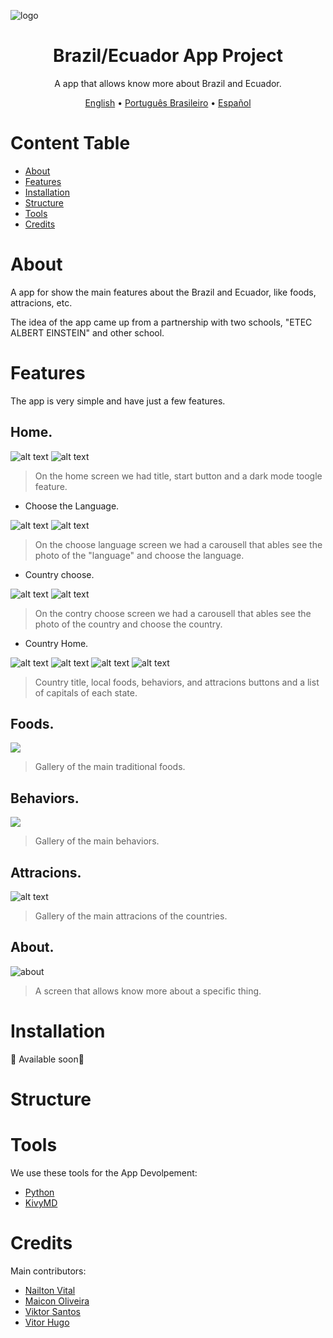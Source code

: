 ![logo](https://github.com/nailtonvital/projeto-app-etec/blob/b/screenshots/Logo%20projeto.png)
<h1 align="center">Brazil/Ecuador App Project</h1>
<p align="center">A app that allows know more about Brazil and Ecuador.</p>


<p align="center">
 <a href="https://github.com/nailtonvital/projeto-app-etec/blob/b/README.md">English</a> •
 <a href="https://github.com/nailtonvital/projeto-app-etec/blob/b/readme-pt.md">Português Brasileiro</a> • 
 <a href="https://github.com/nailtonvital/projeto-app-etec/blob/b/readme-es.md">Español</a> 
</p>

Content Table
=================
<!--ts-->
   * [About](#about)
   * [Features](#features)
   * [Installation](#installation)
   * [Structure](#structure)
   * [Tools](#tools)
   * [Credits](#credits)
<!--te-->

# About

A app for show the main features about the Brazil and Ecuador, like foods, attracions, etc.

The idea of the app came up from a partnership with two schools, "ETEC ALBERT EINSTEIN" and other school.

# Features

The app is very simple and have just a few features.

## Home.

![alt text](https://github.com/nailtonvital/projeto-app-etec/blob/b/screenshots/home-dark.png)
![alt text](https://github.com/nailtonvital/projeto-app-etec/blob/b/screenshots/home-light.png)

> On the home screen we had title, start button and a dark mode toogle feature.

- Choose the Language.

![alt text](https://github.com/nailtonvital/projeto-app-etec/blob/b/screenshots/idioma.png)
![alt text](https://github.com/nailtonvital/projeto-app-etec/blob/b/screenshots/idioma-es.png)

> On the choose language screen we had a carousell that ables see the photo of the "language" and choose the language.

- Country choose.

![alt text](https://github.com/nailtonvital/projeto-app-etec/blob/b/screenshots/pais.png)
![alt text](https://github.com/nailtonvital/projeto-app-etec/blob/b/screenshots/pais-es.png)

> On the contry choose screen we had a carousell that ables see the photo of the country and choose the country.

- Country Home.

![alt text](https://github.com/nailtonvital/projeto-app-etec/blob/b/screenshots/brazil.png)
![alt text](https://github.com/nailtonvital/projeto-app-etec/blob/b/screenshots/brazil-dark.png)
![alt text](https://github.com/nailtonvital/projeto-app-etec/blob/b/screenshots/ecuador-light-es.png)
![alt text](https://github.com/nailtonvital/projeto-app-etec/blob/b/screenshots/ecuador-dark.png)

> Country title, local foods, behaviors, and attracions buttons and a list of capitals of each state.

## Foods.

![](https://github.com/nailtonvital/projeto-app-etec/blob/b/screenshots/pt-br-food-gallery.png)

> Gallery of the main traditional foods.
 
## Behaviors.

![](https://github.com/nailtonvital/projeto-app-etec/blob/b/mockup/behaviors.jpg)

> Gallery of the main behaviors.
> 
## Attracions.

![alt text](https://github.com/nailtonvital/projeto-app-etec/blob/b/screenshots/pt-br-tourism-gallery.png)

> Gallery of the main attracions of the countries.

## About.

![about](https://github.com/nailtonvital/projeto-app-etec/blob/b/mockup/about.jpg)

> A screen that allows know more about a specific thing.

# Installation
🚧 Available soon🚧

# Structure


# Tools

We use these tools for the App Devolpement:

- [Python](https://www.python.org/)
- [KivyMD](https://github.com/kivymd/KivyMD)

# Credits

Main contributors:

- [Nailton Vital](https://github.com/nailtonvital)
- [Maicon Oliveira](https://github.com/maicxn)
- [Viktor Santos](https://github.com/KiktorTech)
- [Vitor Hugo](https://github.com/Vitorugoogle)
